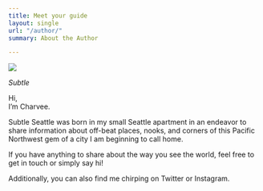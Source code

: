 ```yaml
---
title: Meet your guide
layout: single
url: "/author/"
summary: About the Author

---
```

![](/uploads/dsc_1813-1.jpg)

_Subtle_

Hi,  
I’m Charvee.

Subtle Seattle was born in my small Seattle apartment in an endeavor to share information about off-beat places, nooks, and corners of this Pacific Northwest gem of a city I am beginning to call home. 

If you have anything to share about the way you see the world, feel free to get in touch or simply say hi!

Additionally, you can also find me chirping on Twitter or Instagram.
